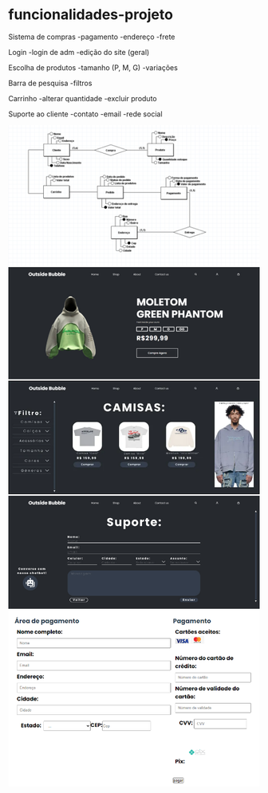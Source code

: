 # funcionalidades-projeto

Sistema de compras
-pagamento
-endereço
-frete

Login
-login de adm
-edição do site (geral)



Escolha de produtos
-tamanho (P, M, G)
-variações

Barra de pesquisa
-filtros

Carrinho
-alterar quantidade
-excluir produto

Suporte ao cliente
-contato
-email
-rede social

![diagrama](/Imagens/MER.PNG)
![Site da loja](/Imagens/Sitedaloja.jpg)
![Pagina inicial](/Imagens/tela_inicial1.PNG)
![suporte](/Imagens/Site_da_loja_3.jpg)
![Tela de pagamento](/Imagens/Teladepagamento.png)
